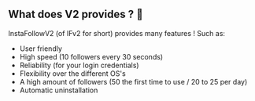 ## What does V2 provides ? 🤠

InstaFollowV2 (of IFv2 for short) provides many features ! Such as:
- User friendly
- High speed (10 followers every 30 seconds)
- Reliability (for your login credentials)
- Flexibility over the different OS's
- A high amount of followers (50 the first time to use / 20 to 25 per day)
- Automatic uninstallation
